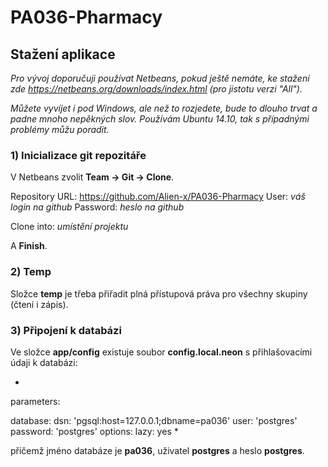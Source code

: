 # PA036-Pharmacy

## Stažení aplikace

*Pro vývoj doporučuji používat Netbeans, pokud ještě nemáte, ke stažení zde https://netbeans.org/downloads/index.html (pro jistotu verzi "All").*

*Můžete vyvíjet i pod Windows, ale než to rozjedete, bude to dlouho trvat a padne mnoho nepěkných slov. Používám Ubuntu 14.10, tak s případnými problémy můžu poradit.*

### 1) Inicializace git repozitáře

V Netbeans zvolit **Team -> Git -> Clone**.

Repository URL: https://github.com/Alien-x/PA036-Pharmacy
User: *váš login na github*
Password: *heslo na github*

Clone into: *umístění projektu*

A **Finish**.

### 2) Temp

Složce **temp** je třeba přiřadit plná přístupová práva pro všechny skupiny (čtení i zápis).

### 3) Připojení k databázi

Ve složce **app/config** existuje soubor **config.local.neon** s přihlašovacími údaji k databázi:

*
parameters:

database:
	dsn: 'pgsql:host=127.0.0.1;dbname=pa036'
	user: 'postgres'
	password: 'postgres'
	options:
		lazy: yes
*

přičemž jméno databáze je **pa036**, uživatel **postgres** a heslo **postgres**. 








